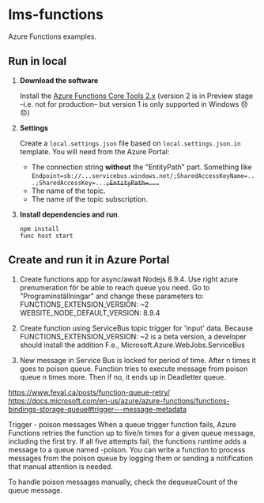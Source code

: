 # lms-functions

Azure Functions examples.

## Run in local

1. **Download the software**

   Install the [Azure Functions Core Tools 2.x](https://docs.microsoft.com/en-us/azure/azure-functions/functions-run-local#v2) (version 2 is in Preview stage –i.e. not for production– but version 1 is only supported in Windows :disappointed: :disappointed:)

2. **Settings**

   Create a `local.settings.json` file based on `local.settings.json.in` template. You will need from the Azure Portal:

   - The connection string **without** the "EntityPath" part. Something like `Endpoint=sb://...servicebus.windows.net/;SharedAccessKeyName=...;SharedAccessKey=...`~~`;EntityPath=...`~~
   - The name of the topic.
   - The name of the topic subscription.

3. **Install dependencies and run**.

   ```
   npm install
   func host start
   ```

## Create and run it in Azure Portal
1) Create functions app for async/await Nodejs 8.9.4. Use right azure prenumeration för be able to reach queue you need.
Go to "Programinställningar" and change these parameters to:
FUNCTIONS_EXTENSION_VERSION: ~2
WEBSITE_NODE_DEFAULT_VERSION: 8.9.4

2) Create function using ServiceBus topic trigger for 'input' data.
Because FUNCTIONS_EXTENSION_VERSION: ~2 is a beta version, a developer should install the addition
F.e., Microsoft.Azure.WebJobs.ServiceBus

3) New message in Service Bus is locked for period of time.
After n times it goes to poison queue.
Function tries to execute message from poison queue n times more.
Then if no, it ends up in Deadletter queue.

https://www.feval.ca/posts/function-queue-retry/
https://docs.microsoft.com/en-us/azure/azure-functions/functions-bindings-storage-queue#trigger---message-metadata

Trigger - poison messages
When a queue trigger function fails, Azure Functions retries the function up to five/n times for a given queue message, including the first try. If all five attempts fail, the functions runtime adds a message to a queue named <originalqueuename>-poison. You can write a function to process messages from the poison queue by logging them or sending a notification that manual attention is needed.

To handle poison messages manually, check the dequeueCount of the queue message.
